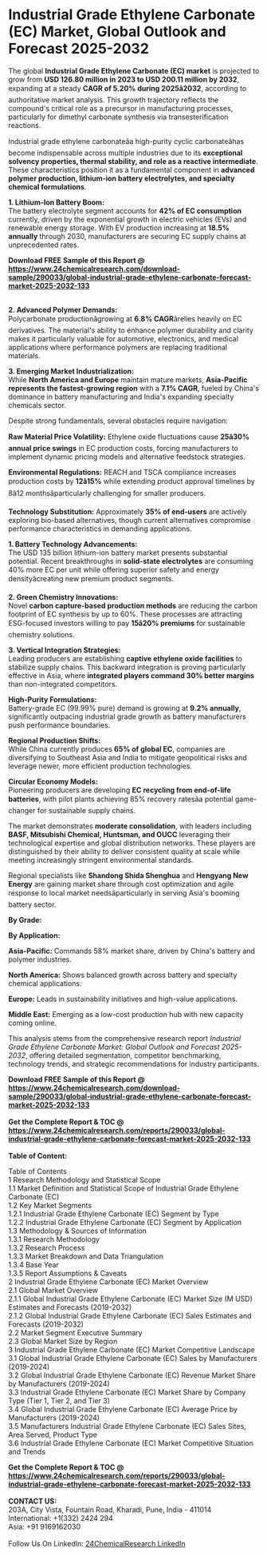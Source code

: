 <h1>Industrial Grade Ethylene Carbonate (EC) Market, Global Outlook and Forecast 2025-2032</h1><p>The global <strong>Industrial Grade Ethylene Carbonate (EC) market</strong> is projected to grow from <strong>USD 126.80 million in 2023 to USD 200.11 million by 2032</strong>, expanding at a steady <strong>CAGR of 5.20% during 2025â2032</strong>, according to authoritative market analysis. This growth trajectory reflects the compound's critical role as a precursor in manufacturing processes, particularly for dimethyl carbonate synthesis via transesterification reactions.</p><p>Industrial grade ethylene carbonateâa high-purity cyclic carbonateâhas become indispensable across multiple industries due to its <strong>exceptional solvency properties, thermal stability, and role as a reactive intermediate</strong>. These characteristics position it as a fundamental component in <strong>advanced polymer production, lithium-ion battery electrolytes, and specialty chemical formulations</strong>.</p><p><strong>1. Lithium-Ion Battery Boom:</strong><br>
The battery electrolyte segment accounts for <strong>42% of EC consumption</strong> currently, driven by the exponential growth in electric vehicles (EVs) and renewable energy storage. With EV production increasing at <strong>18.5% annually</strong> through 2030, manufacturers are securing EC supply chains at unprecedented rates.</p><div><b>Download FREE Sample of this Report @ 
            <a href="https://www.24chemicalresearch.com/download-sample/290033/global-industrial-grade-ethylene-carbonate-forecast-market-2025-2032-133">
            https://www.24chemicalresearch.com/download-sample/290033/global-industrial-grade-ethylene-carbonate-forecast-market-2025-2032-133</a></b></div><br><p><strong>2. Advanced Polymer Demands:</strong><br>
Polycarbonate productionâgrowing at <strong>6.8% CAGR</strong>ârelies heavily on EC derivatives. The material's ability to enhance polymer durability and clarity makes it particularly valuable for automotive, electronics, and medical applications where performance polymers are replacing traditional materials.</p><p><strong>3. Emerging Market Industrialization:</strong><br>
While <strong>North America and Europe</strong> maintain mature markets, <strong>Asia-Pacific represents the fastest-growing region</strong> with a <strong>7.1% CAGR</strong>, fueled by China's dominance in battery manufacturing and India's expanding specialty chemicals sector.</p><p>Despite strong fundamentals, several obstacles require navigation:</p><p><strong>Raw Material Price Volatility:</strong> Ethylene oxide fluctuations cause <strong>25â30% annual price swings</strong> in EC production costs, forcing manufacturers to implement dynamic pricing models and alternative feedstock strategies.</p><p><strong>Environmental Regulations:</strong> REACH and TSCA compliance increases production costs by <strong>12â15%</strong> while extending product approval timelines by 8â12 monthsâparticularly challenging for smaller producers.</p><p><strong>Technology Substitution:</strong> Approximately <strong>35% of end-users</strong> are actively exploring bio-based alternatives, though current alternatives compromise performance characteristics in demanding applications.</p><p><strong>1. Battery Technology Advancements:</strong><br>
The USD 135 billion lithium-ion battery market presents substantial potential. Recent breakthroughs in <strong>solid-state electrolytes</strong> are consuming 40% more EC per unit while offering superior safety and energy densityâcreating new premium product segments.</p><p><strong>2. Green Chemistry Innovations:</strong><br>
Novel <strong>carbon capture-based production methods</strong> are reducing the carbon footprint of EC synthesis by up to 60%. These processes are attracting ESG-focused investors willing to pay <strong>15â20% premiums</strong> for sustainable chemistry solutions.</p><p><strong>3. Vertical Integration Strategies:</strong><br>
Leading producers are establishing <strong>captive ethylene oxide facilities</strong> to stabilize supply chains. This backward integration is proving particularly effective in Asia, where <strong>integrated players command 30% better margins</strong> than non-integrated competitors.</p><p><strong>High-Purity Formulations:</strong><br>
	Battery-grade EC (99.99% pure) demand is growing at <strong>9.2% annually</strong>, significantly outpacing industrial grade growth as battery manufacturers push performance boundaries.</p><p><strong>Regional Production Shifts:</strong><br>
	While China currently produces <strong>65% of global EC</strong>, companies are diversifying to Southeast Asia and India to mitigate geopolitical risks and leverage newer, more efficient production technologies.</p><p><strong>Circular Economy Models:</strong><br>
	Pioneering producers are developing <strong>EC recycling from end-of-life batteries</strong>, with pilot plants achieving 85% recovery ratesâa potential game-changer for sustainable supply chains.</p><p>The market demonstrates <strong>moderate consolidation</strong>, with leaders including <strong>BASF, Mitsubishi Chemical, Huntsman, and OUCC</strong> leveraging their technological expertise and global distribution networks. These players are distinguished by their ability to deliver consistent quality at scale while meeting increasingly stringent environmental standards.</p><p>Regional specialists like <strong>Shandong Shida Shenghua</strong> and <strong>Hengyang New Energy</strong> are gaining market share through cost optimization and agile response to local market needsâparticularly in serving Asia's booming battery sector.</p><p><strong>By Grade:</strong></p><p><strong>By Application:</strong></p><p><strong>Asia-Pacific:</strong> Commands 58% market share, driven by China's battery and polymer industries.</p><p><strong>North America:</strong> Shows balanced growth across battery and specialty chemical applications.</p><p><strong>Europe:</strong> Leads in sustainability initiatives and high-value applications.</p><p><strong>Middle East:</strong> Emerging as a low-cost production hub with new capacity coming online.</p><p>This analysis stems from the comprehensive research report <em>Industrial Grade Ethylene Carbonate Market: Global Outlook and Forecast 2025-2032</em>, offering detailed segmentation, competitor benchmarking, technology trends, and strategic recommendations for industry participants.</p><div><b>Download FREE Sample of this Report @ 
            <a href="https://www.24chemicalresearch.com/download-sample/290033/global-industrial-grade-ethylene-carbonate-forecast-market-2025-2032-133">
            https://www.24chemicalresearch.com/download-sample/290033/global-industrial-grade-ethylene-carbonate-forecast-market-2025-2032-133</a></b></div><br><div><b>Get the Complete Report & TOC @ 
            <a href="https://www.24chemicalresearch.com/reports/290033/global-industrial-grade-ethylene-carbonate-forecast-market-2025-2032-133">
            https://www.24chemicalresearch.com/reports/290033/global-industrial-grade-ethylene-carbonate-forecast-market-2025-2032-133</a></b></div><br>
            <b>Table of Content:</b><p>Table of Contents<br />
1 Research Methodology and Statistical Scope<br />
1.1 Market Definition and Statistical Scope of Industrial Grade Ethylene Carbonate (EC)<br />
1.2 Key Market Segments<br />
1.2.1 Industrial Grade Ethylene Carbonate (EC) Segment by Type<br />
1.2.2 Industrial Grade Ethylene Carbonate (EC) Segment by Application<br />
1.3 Methodology & Sources of Information<br />
1.3.1 Research Methodology<br />
1.3.2 Research Process<br />
1.3.3 Market Breakdown and Data Triangulation<br />
1.3.4 Base Year<br />
1.3.5 Report Assumptions & Caveats<br />
2 Industrial Grade Ethylene Carbonate (EC) Market Overview<br />
2.1 Global Market Overview<br />
2.1.1 Global Industrial Grade Ethylene Carbonate (EC) Market Size (M USD) Estimates and Forecasts (2019-2032)<br />
2.1.2 Global Industrial Grade Ethylene Carbonate (EC) Sales Estimates and Forecasts (2019-2032)<br />
2.2 Market Segment Executive Summary<br />
2.3 Global Market Size by Region<br />
3 Industrial Grade Ethylene Carbonate (EC) Market Competitive Landscape<br />
3.1 Global Industrial Grade Ethylene Carbonate (EC) Sales by Manufacturers (2019-2024)<br />
3.2 Global Industrial Grade Ethylene Carbonate (EC) Revenue Market Share by Manufacturers (2019-2024)<br />
3.3 Industrial Grade Ethylene Carbonate (EC) Market Share by Company Type (Tier 1, Tier 2, and Tier 3)<br />
3.4 Global Industrial Grade Ethylene Carbonate (EC) Average Price by Manufacturers (2019-2024)<br />
3.5 Manufacturers Industrial Grade Ethylene Carbonate (EC) Sales Sites, Area Served, Product Type<br />
3.6 Industrial Grade Ethylene Carbonate (EC) Market Competitive Situation and Trends<br />
</p><div><b>Get the Complete Report & TOC @ 
            <a href="https://www.24chemicalresearch.com/reports/290033/global-industrial-grade-ethylene-carbonate-forecast-market-2025-2032-133">
            https://www.24chemicalresearch.com/reports/290033/global-industrial-grade-ethylene-carbonate-forecast-market-2025-2032-133</a></b></div><br><b>CONTACT US:</b><br>
            203A, City Vista, Fountain Road, Kharadi, Pune, India - 411014<br>
            International: +1(332) 2424 294<br>
            Asia: +91 9169162030 <br><br>
            Follow Us On LinkedIn: <a href="https://www.linkedin.com/company/24chemicalresearch/">24ChemicalResearch LinkedIn</a>